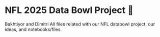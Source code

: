 # NFL 2025 Data Bowl Project 🏈
Bakhtiyor and Dimitri
All files related with our NFL databowl project, our ideas, and notebooks/files.

